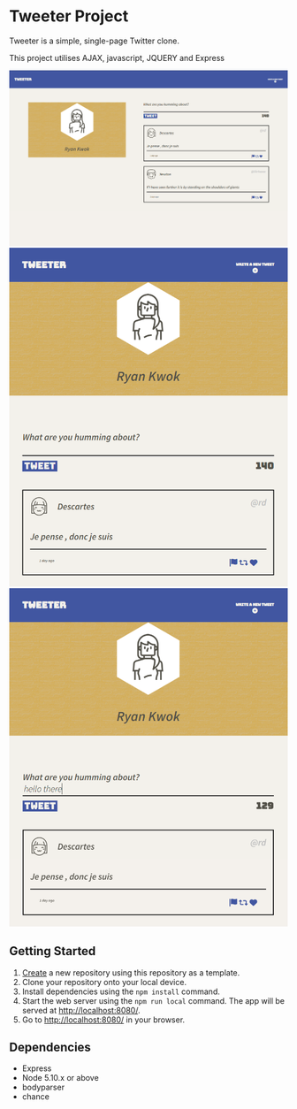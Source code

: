 # Tweeter Project

Tweeter is a simple, single-page Twitter clone.

This project utilises AJAX, javascript, JQUERY and Express 

!["Screenshot of desktop view"](https://github.com/kaj-kwok/tweeter/blob/master/docs/desktop-view.png)
!["Screenshot of mobile view"](https://github.com/kaj-kwok/tweeter/blob/master/docs/mobile-view.png)
!["Screenshot of create new tweet box"](https://github.com/kaj-kwok/tweeter/blob/master/docs/new-tweet.png)

## Getting Started

1. [Create](https://docs.github.com/en/repositories/creating-and-managing-repositories/creating-a-repository-from-a-template) a new repository using this repository as a template.
2. Clone your repository onto your local device.
3. Install dependencies using the `npm install` command.
3. Start the web server using the `npm run local` command. The app will be served at <http://localhost:8080/>.
4. Go to <http://localhost:8080/> in your browser.

## Dependencies

- Express
- Node 5.10.x or above
- bodyparser
- chance
